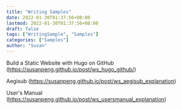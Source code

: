 ```yaml
---
title: "Writing Samples"
date: 2022-01-30T01:37:56+08:00
lastmod: 2022-01-30T01:37:56+08:00
draft: false
tags: ["WritingSample", "Samples"]
categories: ["Samples"]
author: "Susan"
---
```

Build a Static Website with Hugo on GitHub (https://susanpeng.github.io/post/ws_hugo_github/)

Aegisub (https://susanpeng.github.io/post/ws_aegisub_explanation)

User's Manual (https://susanpeng.github.io/post/ws_usersmanual_explanation)